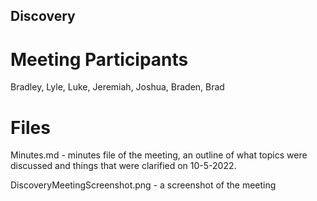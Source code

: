 ## **Discovery**

# Meeting Participants
Bradley, Lyle, Luke, Jeremiah, Joshua, Braden, Brad

# Files
Minutes.md - minutes file of the meeting, an outline of what topics were discussed and things that were clarified
on 10-5-2022.

DiscoveryMeetingScreenshot.png - a screenshot of the meeting